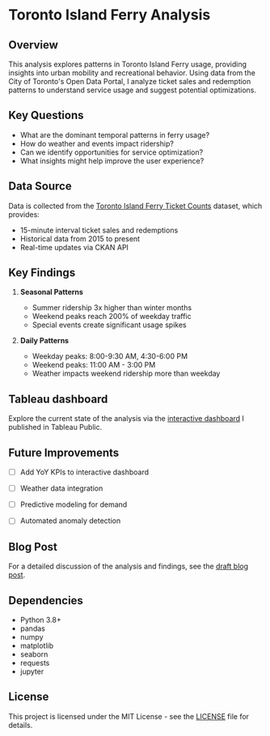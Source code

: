 # Toronto Island Ferry Analysis

## Overview
This analysis explores patterns in Toronto Island Ferry usage, providing insights into urban mobility and recreational behavior. Using data from the City of Toronto's Open Data Portal, I analyze ticket sales and redemption patterns to understand service usage and suggest potential optimizations.

## Key Questions
- What are the dominant temporal patterns in ferry usage?
- How do weather and events impact ridership?
- Can we identify opportunities for service optimization?
- What insights might help improve the user experience?

## Data Source
Data is collected from the [Toronto Island Ferry Ticket Counts](https://open.toronto.ca/dataset/toronto-island-ferry-ticket-counts/) dataset, which provides:
- 15-minute interval ticket sales and redemptions
- Historical data from 2015 to present
- Real-time updates via CKAN API

## Key Findings
1. **Seasonal Patterns**
   - Summer ridership 3x higher than winter months
   - Weekend peaks reach 200% of weekday traffic
   - Special events create significant usage spikes

2. **Daily Patterns**
   - Weekday peaks: 8:00-9:30 AM, 4:30-6:00 PM
   - Weekend peaks: 11:00 AM - 3:00 PM
   - Weather impacts weekend ridership more than weekday
<!-- 
## Repository Structure
```
ferry-analysis/
├── notebooks/
│   ├── 01_data_collection.ipynb
│   ├── 02_exploratory_analysis.ipynb
│   └── 03_pattern_analysis.ipynb
├── src/
│   ├── data_collection.py
│   └── analysis_utils.py
├── data/
│   └── processed/
├── blog/
│   └── analysis_blog_post.md
├── requirements.txt
└── README.md
```

## Technical Implementation
- Python pipeline for API data collection
- Pandas for time series analysis
- Statistical analysis of usage patterns
- Visualization using Matplotlib/Seaborn

## Getting Started
1. Install requirements:
   ```bash
   pip install -r requirements.txt
   ```
2. Run Jupyter notebooks in order:
   ```bash
   jupyter notebook notebooks/01_data_collection.ipynb
   ``` -->

## Tableau dashboard
Explore the current state of the analysis via the [interactive dashboard](https://public.tableau.com/app/profile/tsbarr/viz/TorontoFerryTicketSales_17206436740190/TorontoIslandFerry) I published in Tableau Public.

## Future Improvements
- [ ] Add YoY KPIs to interactive dashboard
- [ ] Weather data integration
- [ ] Predictive modeling for demand
- [ ] Automated anomaly detection


## Blog Post
For a detailed discussion of the analysis and findings, see the [draft blog post](./blog.md).

## Dependencies
- Python 3.8+
- pandas
- numpy
- matplotlib
- seaborn
- requests
- jupyter

## License
This project is licensed under the MIT License - see the [LICENSE](LICENSE) file for details.
